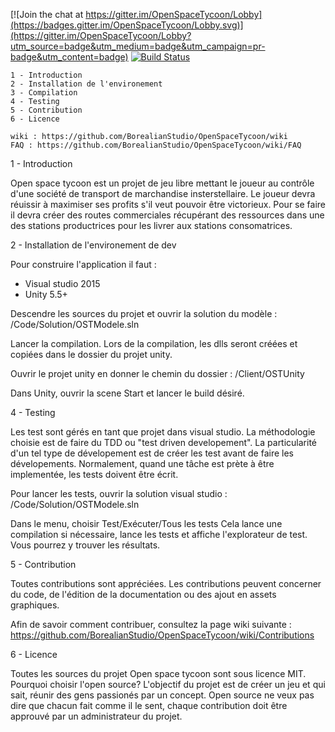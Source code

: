 [![Join the chat at https://gitter.im/OpenSpaceTycoon/Lobby](https://badges.gitter.im/OpenSpaceTycoon/Lobby.svg)](https://gitter.im/OpenSpaceTycoon/Lobby?utm_source=badge&utm_medium=badge&utm_campaign=pr-badge&utm_content=badge)
[![Build Status](https://travis-ci.org/BorealianStudio/OpenSpaceTycoon.svg?branch=master)](https://travis-ci.org/BorealianStudio/OpenSpaceTycoon)

    1 - Introduction
    2 - Installation de l'environement
    3 - Compilation
	4 - Testing
    5 - Contribution
    6 - Licence

	wiki : https://github.com/BorealianStudio/OpenSpaceTycoon/wiki
	FAQ : https://github.com/BorealianStudio/OpenSpaceTycoon/wiki/FAQ
	
1 - Introduction
	
Open space tycoon est un projet de jeu libre mettant le joueur au contrôle d'une société de transport de
marchandise	insterstellaire. Le joueur devra réuissir à maximiser ses profits s'il veut pouvoir être 
victorieux. Pour se faire il devra créer des routes commerciales récupérant des ressources dans une des
stations productrices pour les livrer aux stations consomatrices.	
	
2 - Installation de l'environement de dev

Pour construire l'application il faut : 
 - Visual studio 2015
 - Unity 5.5+
		
Descendre les sources du projet et ouvrir la solution du modèle :
	/Code/Solution/OSTModele.sln
		
Lancer la compilation. Lors de la compilation, les dlls seront créées et copiées dans le dossier du projet unity.

Ouvrir le projet unity en donner le chemin du dossier : 
	/Client/OSTUnity
		
Dans Unity, ouvrir la scene Start et lancer le build désiré.

4 - Testing

Les test sont gérés en tant que projet dans visual studio. La méthodologie choisie est de faire du TDD ou 
"test driven developement". La particularité d'un tel type de dévelopement est de créer les test avant de faire
les dévelopements. Normalement, quand une tâche est prète à être implementée, les tests doivent être écrit.

Pour lancer les tests, ouvrir la solution visual studio : 
	/Code/Solution/OSTModele.sln
		
Dans le menu, choisir Test/Exécuter/Tous les tests
Cela lance une compilation si nécessaire, lance les tests et affiche l'explorateur de test. Vous pourrez y trouver les résultats.

5 - Contribution

Toutes contributions sont appréciées. Les contributions peuvent concerner du code, de l'édition de la 
documentation ou des ajout en assets graphiques.
	
Afin de savoir comment contribuer, consultez la page wiki suivante : 
https://github.com/BorealianStudio/OpenSpaceTycoon/wiki/Contributions

6 - Licence

Toutes les sources du projet Open space tycoon sont sous licence MIT. 
Pourquoi choisir l'open source? L'objectif du projet est de créer un jeu et qui sait, réunir des gens passionés
par un concept. Open source ne veux pas dire que chacun fait comme il le sent, chaque contribution doit être 
approuvé par un administrateur du projet.

	
	